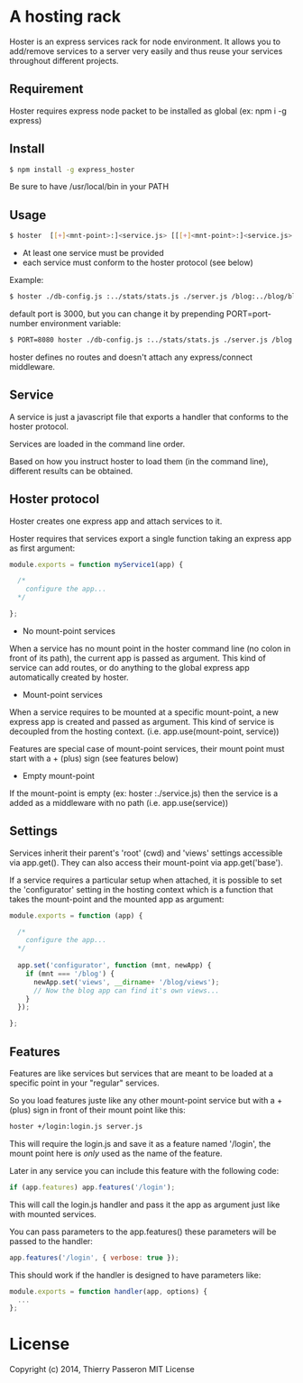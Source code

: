 # A hosting rack

Hoster is an express services rack for node environment. It allows you to add/remove services to a server very easily and thus reuse your services throughout different projects.

## Requirement

Hoster requires express node packet to be installed as global (ex: npm i -g express)


## Install

```sh
$ npm install -g express_hoster
```

Be sure to have /usr/local/bin in your PATH


## Usage

```sh
$ hoster  [[+]<mnt-point>:]<service.js> [[[+]<mnt-point>:]<service.js> ...]
```  

* At least one service must be provided
* each service must conform to the hoster protocol (see below)
    
Example:

```sh
$ hoster ./db-config.js :../stats/stats.js ./server.js /blog:../blog/blog.js

```

default port is 3000, but you can change it by prepending PORT=port-number environment variable:

```sh
$ PORT=8080 hoster ./db-config.js :../stats/stats.js ./server.js /blog:../blog/blog.js

```

hoster defines no routes and doesn't attach any express/connect middleware.

## Service

A service is just a javascript file that exports a handler that conforms to the hoster protocol.

Services are loaded in the command line order.

Based on how you instruct hoster to load them (in the command line), different results can be obtained.


## Hoster protocol

Hoster creates one express app and attach services to it.

Hoster requires that services export a single function taking an express app as first argument:

```js
module.exports = function myService1(app) {

  /*
    configure the app...
  */

};
```

* No mount-point services

When a service has no mount point in the hoster command line (no colon in front of its path), the current app is passed as argument. This kind of service can add routes, or do anything to the global express app automatically created by hoster. 

* Mount-point services

When a service requires to be mounted at a specific mount-point, a new express app is created and passed as argument. This kind of service is decoupled from the hosting context. (i.e. app.use(mount-point, service)) 

Features are special case of mount-point services, their mount point must start with a + (plus) sign (see features below)

* Empty mount-point

If the mount-point is empty (ex: hoster :./service.js) then the service is a added as a middleware with no path (i.e. app.use(service))


## Settings

Services inherit their parent's 'root' (cwd) and 'views' settings accessible via app.get(). They can also access their mount-point via app.get('base'). 

If a service requires a particular setup when attached, it is possible to set the 'configurator' setting in the hosting context which is a function that takes the mount-point and the mounted app as argument:

```js
module.exports = function (app) {

  /*
    configure the app...
  */
  
  app.set('configurator', function (mnt, newApp) {
    if (mnt === '/blog') {
      newApp.set('views', __dirname+ '/blog/views');
      // Now the blog app can find it's own views...
    }
  });

};
```

## Features

Features are like services but services that are meant to be loaded at a specific point in your "regular" services.

So you load features juste like any other mount-point service but with a + (plus) sign in front of their mount point like this:

```sh
hoster +/login:login.js server.js
```

This will require the login.js and save it as a feature named '/login', the mount point here is _only_ used as the name of the feature.

Later in any service you can include this feature with the following code:

```js
if (app.features) app.features('/login');
```

This will call the login.js handler and pass it the app as argument just like with mounted services.

You can pass parameters to the app.features() these parameters will be passed to the handler:
```js
app.features('/login', { verbose: true });
```

This should work if the handler is designed to have parameters like:
```js
module.exports = function handler(app, options) {
  ...
};
```


# License

Copyright (c) 2014, Thierry Passeron
MIT License
